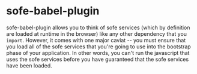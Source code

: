 # sofe-babel-plugin
sofe-babel-plugin allows you to think of sofe services (which by definition are loaded at runtime in the browser) like any other dependency that you `import`. However, it comes with one major caviat -- you must ensure that you load all of the sofe services that you're going to use into the bootstrap phase of your application. In other words, you can't run the javascript that uses the sofe services before you have guaranteed that the sofe services have been loaded.
